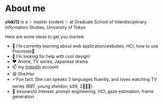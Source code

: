 # About me


**chiki12** is a ✨ master student ✨ at Graduate School of Interdisciplinary Information Studies, University of Tokyo

Here are some ideas to get you started:

- 🌱 I’m currently learning about web application/websites, HCI, how to use Procreate🎨
- 🤔 I’m looking for help with cool design!
- ♥️ Anime, TV series, Japanese drama
- 📫 my [linkedIn](https://www.linkedin.com/in/chiki12/) account
- 😄 She/Her
- ⚡ Fun fact: She can speaks 3 languages fluently, and loves watching TV series (BBT, young sheldon, b99, 2💸👯‍♀️)
- 🔬 (research) interest: prompt engineering, HCI, gaze estimation, frame generation

<!--
- 👯 I’m looking to collaborate on ...
- 🔭 I’m currently working on making web application/websites/
--!>
